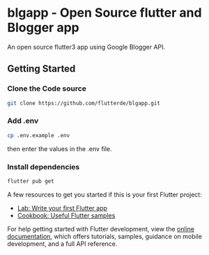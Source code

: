 # blgapp - Open Source flutter and Blogger app

An open source flutter3 app using Google Blogger API.

## Getting Started

### Clone the Code source
```bash
git clone https://github.com/flutterde/blgapp.git
```

### Add .env
```bash
cp .env.example .env
```
then enter the values in the .env file.

### Install dependencies
```bash
flutter pub get
```


A few resources to get you started if this is your first Flutter project:

- [Lab: Write your first Flutter app](https://docs.flutter.dev/get-started/codelab)
- [Cookbook: Useful Flutter samples](https://docs.flutter.dev/cookbook)

For help getting started with Flutter development, view the
[online documentation](https://docs.flutter.dev/), which offers tutorials,
samples, guidance on mobile development, and a full API reference.
